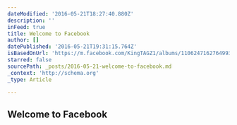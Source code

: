 ```yaml
---
dateModified: '2016-05-21T18:27:40.880Z'
description: ''
inFeed: true
title: Welcome to Facebook
author: []
datePublished: '2016-05-21T19:31:15.764Z'
isBasedOnUrl: 'https://m.facebook.com/KingTAGZ1/albums/1106247162764993/?refid=9&_ft_=tl_objid.1106248802764829&__tn__=C&refsrc=https%3A%2F%2Fm.facebook.com%2FKingTAGZ1&_rdr#_=_'
starred: false
sourcePath: _posts/2016-05-21-welcome-to-facebook.md
_context: 'http://schema.org'
_type: Article

---
```

<article style=""><h1>Welcome to Facebook</h1></article>